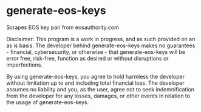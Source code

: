 # generate-eos-keys
Scrapes EOS key pair from eosauthority.com

Disclaimer:
This program is a work in progress, and as such provided on an as is basis. The developer behind generate-eos-keys makes no guarantees - financial, cybersecurity, or otherwise - that generate-eos-keys will be error free, risk-free, function as desired or without disruptions or imperfections.

By using generate-eos-keys, you agree to hold harmless the developer without limitation up to and including total financial loss. The developer assumes no liability and you, as the user, agree not to seek indemnification from the developer for any losses, damages, or other events in relation to the usage of generate-eos-keys.

